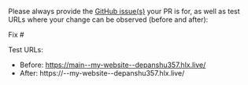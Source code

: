 Please always provide the [GitHub issue(s)](../issues) your PR is for, as well as test URLs where your change can be observed (before and after):

Fix #<gh-issue-id>

Test URLs:
- Before: https://main--my-website--depanshu357.hlx.live/
- After: https://<branch>--my-website--depanshu357.hlx.live/
